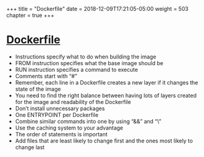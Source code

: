 +++
title = "Dockerfile"
date = 2018-12-09T17:21:05-05:00
weight = 503
chapter = true
+++

# [Dockerfile](https://github.com/shahadarsh/docker-k8s-workshop/blob/master/exercises/docker/conference-details-service/Dockerfile)

* Instructions specify what to do when building the image
* FROM instruction specifies what the base image should be 
* RUN instruction specifies a command to execute
* Comments start with “#”
* Remember, each line in a Dockerfile creates a new layer if it changes the state of the image
* You need to find the right balance between having lots of layers created for the image and readability of the Dockerfile
* Don’t install unnecessary packages
* One ENTRYPOINT per Dockerfile
* Combine similar commands into one by using “&&” and “\”  
* Use the caching system to your advantage
* The order of statements is important
* Add files that are least likely to change first and the ones most likely to change last
